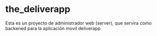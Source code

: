 # the_deliverapp
Esta es un proyecto de administrador web (server), que servira como backened para la aplicación movil deliverapp
